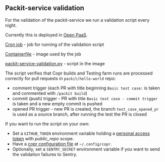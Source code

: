 ## Packit-service validation

For the validation of the packit-service we run a validation script every night.

Currently this is deployed in [Open PaaS](https://open.paas.redhat.com/console/project/packit-service-validation/overview).

[Cron job](./openshift/job-run-validation.yaml) - job for running of the validation script

[Containerfile](./Containerfile) - image used by the job

[packit-service-validation.py](./packit-service-validation.py) - script in the image

The script verifies that Copr builds and Testing farm runs are processed correctly for pull requests in `packit/hello-world` repo:

- comment trigger (each PR with title beginning `Basic test case:` is taken
  and commented with `/packit build`)
- commit (push) trigger - PR with title `Basic test case - commit trigger` is taken and a new empty commit is pushed
- opened PR trigger - new PR is created, the branch `test_case_opened_pr` is used as a source branch,
  after running the test the PR is closed

If you want to run the script on your own:

- Set a `GITHUB_TOKEN` environment variable holding a [personal access
  token](https://github.com/settings/tokens) with _public_repo_ scope.
- Have a [copr configuration file](https://copr.fedorainfracloud.org/api/) at
  `~/.config/copr`.
- Optionally, set a `SENTRY_SECRET` environment variable if you want to send
  the validation failures to Sentry.
